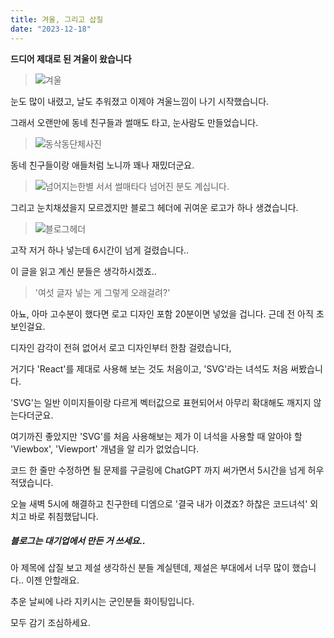 ```yaml
---
title: 겨울, 그리고 삽질
date: "2023-12-18"
---
```


**드디어 제대로 된 겨울이 왔습니다**

> ![겨울](https://github.com/TaehyunJeon0203/TaehyunJeon0203.github.io/assets/84451999/41206e91-aa61-47db-b307-381d7f80fde0)

눈도 많이 내렸고, 날도 추워졌고 이제야 겨울느낌이 나기 시작했습니다.

그래서 오랜만에 동네 친구들과 썰매도 타고, 눈사람도 만들었습니다.

> ![동삭동단체사진](https://github.com/TaehyunJeon0203/TaehyunJeon0203.github.io/assets/84451999/0817b03c-ace3-46cd-bd54-64c972df1d49)

동네 친구들이랑 애들처럼 노니까 꽤나 재밌더군요.

> ![넘어지는한별](https://github.com/TaehyunJeon0203/TaehyunJeon0203.github.io/assets/84451999/9466bbe5-334c-42e8-b032-bfe0a2c092ed)
> 서서 썰매타다 넘어진 분도 계십니다.

그리고 눈치채셨을지 모르겠지만 블로그 헤더에 귀여운 로고가 하나 생겼습니다.

> ![블로그헤더](https://github.com/TaehyunJeon0203/TaehyunJeon0203.github.io/assets/84451999/93502ffe-2ed4-46ae-a8b8-338de570dce9)

고작 저거 하나 넣는데 6시간이 넘게 걸렸습니다..

이 글을 읽고 계신 분들은 생각하시겠죠..

> '여섯 글자 넣는 게 그렇게 오래걸려?'

아뇨, 아마 고수분이 했다면 로고 디자인 포함 20분이면 넣었을 겁니다.
근데 전 아직 초보인걸요.

디자인 감각이 전혀 없어서 로고 디자인부터 한참 걸렸습니다,

거기다 'React'를 제대로 사용해 보는 것도 처음이고, 'SVG'라는 녀석도 처음 써봤습니다.

'SVG'는 일반 이미지들이랑 다르게 벡터값으로 표현되어서 아무리 확대해도 깨지지 않는다더군요.

여기까진 좋았지만 'SVG'를 처음 사용해보는 제가 이 녀석을 사용할 때 알아야 할 'Viewbox', 'Viewport' 개념을 알 리가 없었습니다.

코드 한 줄만 수정하면 될 문제를 구글링에 ChatGPT 까지 써가면서 5시간을 넘게 허우적댔습니다.

오늘 새벽 5시에 해결하고 친구한테 디엠으로 '결국 내가 이겼죠? 하찮은 코드녀석' 외치고 바로 취침했답니다.

##### 블로그는 대기업에서 만든 거 쓰세요..

아 제목에 삽질 보고 제설 생각하신 분들 계실텐데, 제설은 부대에서 너무 많이 했습니다.. 이젠 안할래요.

추운 날씨에 나라 지키시는 군인분들 화이팅입니다.

모두 감기 조심하세요.
